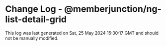 # Change Log - @memberjunction/ng-list-detail-grid

This log was last generated on Sat, 25 May 2024 15:30:17 GMT and should not be manually modified.

<!-- Start content -->